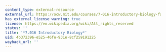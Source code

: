 ```yaml
---
content_type: external-resource
external_url: https://ocw.mit.edu/courses/7-016-introductory-biology-fall-2018/
has_external_license_warning: true
license: https://en.wikipedia.org/wiki/All_rights_reserved
status: ''
title: '*7.016 Introductory Biology*'
uid: 4b372396-e525-46fe-931e-8cf259191225
wayback_url: ''
---
```


